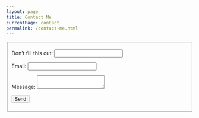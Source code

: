 ```yaml
---
layout: page
title: Contact Me
currentPage: contact
permalink: /contact-me.html
---
```


<fieldset>
    <form name="contact" netlify-honeypot="dob" action="thank-you" netlify>
  <p class="form-secret">
    <label>Don’t fill this out:</label>
    <input name="dob">
  </p>
  <p>
    <label>Email:</label>
    <input type="text" name="name">
  </p>
  <p>
    <label>Message:</label>
    <textarea name="message"></textarea>
  </p>
  <p>
    <button type="submit">Send</button>
  </p>
</form>
</fieldset>